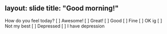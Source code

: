 layout: slide title: "Good morning!" 
--- 
How do you feel today?
[ ] Awesome!
[ ] Great!
[ ] Good
[ ] Fine
[ ] OK ig
[ ] Not my best
[ ] Depressed
[ ] I have depression
